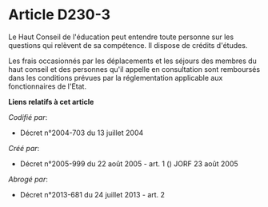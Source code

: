 # Article D230-3

Le Haut Conseil de l'éducation peut entendre toute personne sur les questions qui relèvent de sa compétence. Il dispose de
crédits d'études.

Les frais occasionnés par les déplacements et les séjours des membres du haut conseil et des personnes qu'il appelle en
consultation sont remboursés dans les conditions prévues par la réglementation applicable aux fonctionnaires de l'Etat.

**Liens relatifs à cet article**

_Codifié par_:

  - Décret n°2004-703 du 13 juillet 2004

_Créé par_:

  - Décret n°2005-999 du 22 août 2005 - art. 1 () JORF 23 août 2005

_Abrogé par_:

  - Décret n°2013-681 du 24 juillet 2013 - art. 2
